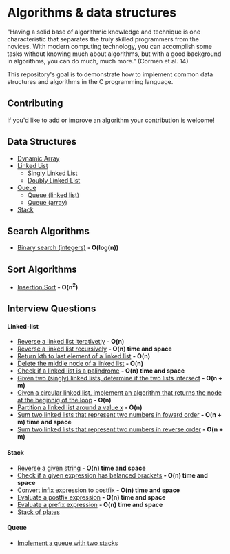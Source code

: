 # Algorithms & data structures
"Having a solid base of algorithmic knowledge and technique is one characteristic that separates the truly skilled programmers from the novices. With modern computing technology, you can accomplish some tasks without knowing much about algorithms, but with a good background in algorithms, you can do much, much more." (Cormen et al. 14)

This repository's goal is to demonstrate how to implement common data structures and algorithms in the C programming language.

## Contributing
If you'd like to add or improve an algorithm your contribution is welcome!

## Data Structures
- [Dynamic Array](./src/main/c/algorithms/datastructures/dynamic-array/dynamic-array.c)	 
- [Linked List](./src/main/c/algorithms/datastructures/linked-list)
	- [Singly Linked List](./src/main/c/algorithms/datastructures/linked-list/linked-list.c)
	- [Doubly Linked List](./src/main/c/algorithms/datastructures/linked-list/doubly-linked-list.c)
- [Queue](./src/main/c/algorithms/datastructures/queue)
	- [Queue (linked list)](./src/main/c/algorithms/datastructures/queue/queue-with-linked-list.c)
	- [Queue (array)](./src/main/c/algorithms/datastructures/queue/queue-with-array.c)
- [Stack](./src/main/c/algorithms/datastructures/stack/stack.c)

## Search Algorithms
- [Binary search (integers)](./src/main/c/algorithms/search/binary-search.c) **- O(log(n))**

## Sort Algorithms
- [Insertion Sort](./src/main/c/algorithms/sort/insertion-sort.c) **- O(n<sup>2</sup>)**

## Interview Questions
#### Linked-list
- [Reverse a linked list iterativetly](./src/main/c/algorithms/interview-questions/linked-list/reverse-linked-list-iterative-method.c) **- O(n)**
- [Reverse a linked list recursively](./src/main/c/algorithms/interview-questions/linked-list/reverse-linked-list-recursive-method.c) **- O(n) time and space**
- [Return kth to last element of a linked list](./src/main/c/algorithms/interview-questions/linked-list/kth-to-last.c) **- O(n)**
- [Delete the middle node of a linked list](./src/main/c/algorithms/interview-questions/linked-list/delete-middle-node.c) **- O(n)** 
- [Check if a linked list is a palindrome](./src/main/c/algorithms/interview-questions/linked-list/is-palindrome.c) **- O(n) time and space**
- [Given two (singly) linked lists, determine if the two lists intersect](./src/main/c/algorithms/interview-questions/linked-list/intersect.c) **- O(n + m)**
- [Given a circular linked list, implement an algorithm that returns the node at the beginnig of the loop](./src/main/c/algorithms/interview-questions/linked-list/loop-detection.c) **- O(n)**
- [Partition a linked list around a value x](./src/main/c/algorithms/interview-questions/linked-list/partition.c) **- O(n)**
- [Sum two linked lists that represent two numbers in foward order](./src/main/c/algorithms/interview-questions/linked-list/sum-lists-forward-order.c) **- O(n + m) time and space**
- [Sum two linked lists that represent two numbers in reverse order](./src/main/c/algorithms/interview-questions/linked-list/sum-lists-reverse-order.c) **- O(n + m)**

#### Stack
- [Reverse a given string](./src/main/c/algorithms/interview-questions/stack/reverse-string.c)  **- O(n) time and space**
- [Check if a given expression has balanced brackets](./src/main/c/algorithms/interview-questions/stack/has-balanced-brackets.c)  **- O(n) time and space**
- [Convert infix expression to postfix](./src/main/c/algorithms/interview-questions/stack/infix-to-postfix.c) **- O(n) time and space**
- [Evaluate a postfix expression](./src/main/c/algorithms/interview-questions/stack/evaluate-postfix.c)  **- O(n) time and space**
- [Evaluate a prefix expression](./src/main/c/algorithms/interview-questions/stack/evaluate-prefix.c)  **- O(n) time and space**
- [Stack of plates](./src/main/c/algorithms/interview-questions/stack/set-of-stacks.c)

#### Queue
- [Implement a queue with two stacks](./src/main/c/algorithms/interview-questions/queue/queue-with-two-stacks.c)
